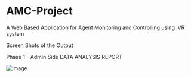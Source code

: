 # AMC-Project
A Web Based Application for Agent Monitoring and Controlling using IVR system

Screen Shots of the Output

Phase 1 - Admin Side
DATA ANALYSIS REPORT



![image](https://github.com/sangeetha101022/AMC-Project/assets/112061035/f2b179e4-216c-4f78-b90b-d295b1a08d44)
